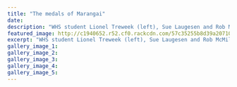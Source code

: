 ```yaml
---
title: "The medals of Marangai"
date: 
description: "WHS student Lionel Treweek (left), Sue Laugesen and Rob McMillan with their medals from the NZ Nationals in Palmerston North last weekend, Wanganui Chronicle article on 26/8/16..."
featured_image: http://c1940652.r52.cf0.rackcdn.com/57c35255b8d39a2071001843/Lionel-Treweek-Archery-Chron-26-Aug-2016.jpg
excerpt: "WHS student Lionel Treweek (left), Sue Laugesen and Rob McMillan with their medals from the NZ Nationals in Palmerston North last weekend."
gallery_image_1: 
gallery_image_2: 
gallery_image_3: 
gallery_image_4: 
gallery_image_5: 
---
```

